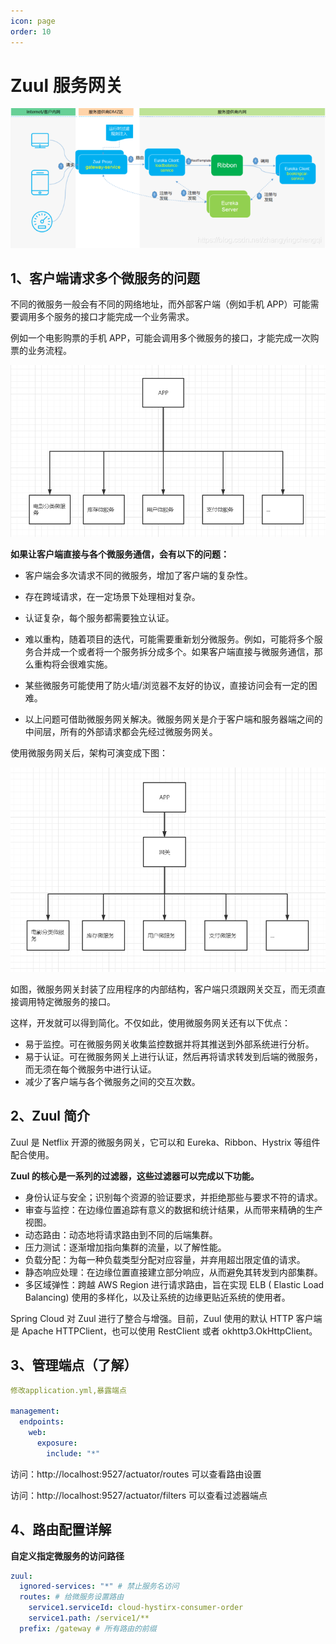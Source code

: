 ```yaml
---
icon: page
order: 10
---
```


# Zuul 服务网关

![image-20230429135540061](./assets/image-20230429135540061.png)

## 1、客户端请求多个微服务的问题

不同的微服务一般会有不同的网络地址，而外部客户端（例如手机 APP）可能需要调用多个服务的接口才能完成一个业务需求。

例如一个电影购票的手机 APP，可能会调用多个微服务的接口，才能完成一次购票的业务流程。

![image-20230429135542124](./assets/image-20230429135542124.png)

**如果让客户端直接与各个微服务通信，会有以下的问题：**

- 客户端会多次请求不同的微服务，增加了客户端的复杂性。

- 存在跨域请求，在一定场景下处理相对复杂。
- 认证复杂，每个服务都需要独立认证。
- 难以重构，随着项目的迭代，可能需要重新划分微服务。例如，可能将多个服务合并成一个或者将一个服务拆分成多个。如果客户端直接与微服务通信，那么重构将会很难实施。
- 某些微服务可能使用了防火墙/浏览器不友好的协议，直接访问会有一定的困难。
- 以上问题可借助微服务网关解决。微服务网关是介于客户端和服务器端之间的中间层，所有的外部请求都会先经过微服务网关。

使用微服务网关后，架构可演变成下图：

![image-20230429135543786](./assets/image-20230429135543786.png)

如图，微服务网关封装了应用程序的内部结构，客户端只须跟网关交互，而无须直接调用特定微服务的接口。

这样，开发就可以得到简化。不仅如此，使用微服务网关还有以下优点：

- 易于监控。可在微服务网关收集监控数据并将其推送到外部系统进行分析。
- 易于认证。可在微服务网关上进行认证，然后再将请求转发到后端的微服务，而无须在每个微服务中进行认证。
- 减少了客户端与各个微服务之间的交互次数。

## 2、Zuul 简介

Zuul 是 Netflix 开源的微服务网关，它可以和 Eureka、Ribbon、Hystrix 等组件配合使用。

**Zuul 的核心是一系列的过滤器，这些过滤器可以完成以下功能。**

- 身份认证与安全；识别每个资源的验证要求，并拒绝那些与要求不符的请求。
- 审查与监控：在边缘位置追踪有意义的数据和统计结果，从而带来精确的生产视图。
- 动态路由：动态地将请求路由到不同的后端集群。
- 压力测试：逐渐增加指向集群的流量，以了解性能。
- 负载分配：为每一种负载类型分配对应容量，并弃用超岀限定值的请求。
- 静态响应处理：在边缘位置直接建立部分响应，从而避免其转发到内部集群。
- 多区域弹性：跨越 AWS Region 进行请求路由，旨在实现 ELB ( Elastic Load Balancing) 使用的多样化，以及让系统的边缘更贴近系统的使用者。

Spring Cloud 对 Zuul 进行了整合与增强。目前，Zuul 使用的默认 HTTP 客户端是 Apache HTTPClient，也可以使用 RestClient 或者 okhttp3.OkHttpClient。

## 3、管理端点（了解）

```yml
修改application.yml,暴露端点

management:
  endpoints:
    web:
      exposure:
        include: "*"
```

访问：http://localhost:9527/actuator/routes 可以查看路由设置

访问：http://localhost:9527/actuator/filters 可以查看过滤器端点

## 4、路由配置详解

**自定义指定微服务的访问路径**

```yml
zuul:
  ignored-services: "*" # 禁止服务名访问
  routes: # 给微服务设置路由
    service1.serviceId: cloud-hystirx-consumer-order
    service1.path: /service1/**
  prefix: /gateway # 所有路由的前缀
```

# 
